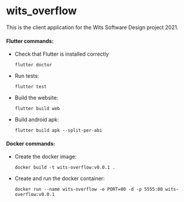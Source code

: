 # wits_overflow

This is the client application for the Wits Software Design project 2021.

#### Flutter commands:

- Check that Flutter is installed correctly

    ``flutter doctor``

- Run tests:

    ``flutter test``
    
- Build the website: 

    ``flutter build web``

- Build android apk:

    ``flutter build apk --split-per-abi``

#### Docker commands:

- Create the docker image: 

    ``docker build -t wits-overflow:v0.0.1 .``

- Create and run the docker container: 

    ``docker run --name wits-overflow -e PORT=80 -d -p 5555:80 wits-overflow:v0.0.1``
